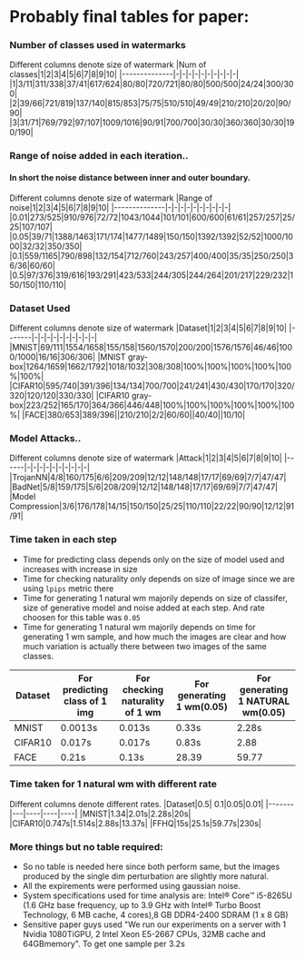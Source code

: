 # Probably final tables for paper:


### Number of classes used in watermarks
Different columns denote size of watermark 
|Num of classes|1|2|3|4|5|6|7|8|9|10|
|--------------|-|-|-|-|-|-|-|-|-|-|
|1|3/11|311/338|37/41|617/624|80/80|720/721|80/80|500/500|24/24|300/300|
|2|39/66|721/819|137/140|815/853|75/75|510/510|49/49|210/210|20/20|90/90|
|3|31/71|769/792|97/107|1009/1016|90/91|700/700|30/30|360/360|30/30|190/190|

### Range of noise added in each iteration..
#### In short the noise distance between inner and outer boundary.
Different columns denote size of watermark
|Range of noise|1|2|3|4|5|6|7|8|9|10|
|--------------|-|-|-|-|-|-|-|-|-|-|
|0.01|273/525|910/976|72/72|1043/1044|101/101|600/600|61/61|257/257|25/25|107/107|
|0.05|39/71|1388/1463|171/174|1477/1489|150/150|1392/1392|52/52|1000/1000|32/32|350/350|
|0.1|559/1165|790/898|132/154|712/760|243/257|400/400|35/35|250/250|36/36|60/60|
|0.5|97/376|319/616|193/291|423/533|244/305|244/264|201/217|229/232|150/150|110/110|

### Dataset Used
Different columns denote size of watermark
|Dataset|1|2|3|4|5|6|7|8|9|10|
|-------|-|-|-|-|-|-|-|-|-|-|
|MNIST|69/111|1554/1658|155/158|1560/1570|200/200|1576/1576|46/46|1000/1000|16/16|306/306|
|MNIST gray-box|1264/1659|1662/1792|1018/1032|308/308|100%|100%|100%|100%|100%|100%|
|CIFAR10|595/740|391/396|134/134|700/700|241/241|430/430|170/170|320/320|120/120|330/330|
|CIFAR10 gray-box|223/252|165/170|364/366|446/448|100%|100%|100%|100%|100%|100%|
|FACE|380/653|389/396||210/210|2/2|60/60||40/40||10/10|

### Model Attacks..
Different columns denote size of watermark
|Attack|1|2|3|4|5|6|7|8|9|10|
|------|-|-|-|-|-|-|-|-|-|-|
|TrojanNN|4/8|160/175|6/6|209/209|12/12|148/148|17/17|69/69|7/7|47/47|
|BadNet|5/8|159/175|5/6|208/209|12/12|148/148|17/17|69/69|7/7|47/47|
|Model Compression|3/6|176/178|14/15|150/150|25/25|110/110|22/22|90/90|12/12|91/91|

### Time taken in each step
* Time for predicting class depends only on the size of model used and increases with increase in size
* Time for checking naturality only depends on size of image since we are using `lpips` metric there
* Time for generating 1 natural wm majorily depends on size of classifer, size of generative model and noise added at each step. And rate choosen for this table was `0.05`
* Time for generating 1 natural wm majorily depends on time for generating 1 wm sample, and how much the images are clear and how much variation is actually there between two images of the same classes.

|Dataset| For predicting class of 1 img| For checking naturality of 1 wm|For generating 1 wm(0.05)|For generating 1 NATURAL wm(0.05)|
|-------|------------------------------|--------------------------------|--------------------|---------------------------|
|MNIST|0.0013s|0.013s|0.33s|2.28s|
|CIFAR10|0.017s|0.017s|0.83s|2.88|
|FACE|0.21s|0.13s|28.39|59.77|

### Time taken for 1 natural wm with different rate
Different columns denote different rates.
|Dataset|0.5| 0.1|0.05|0.01|
|-------|---|----|----|----|
|MNIST|1.34|2.01s|2.28s|20s|
|CIFAR10|0.747s|1.514s|2.88s|13.37s|
|FFHQ|15s|25.1s|59.77s|230s|

### More things but no table required:
* So no table is needed here since both perform same, but the images produced by the single dim perturbation are slightly more natural.
* All the expirements were performed using gaussian noise.
* System specifications used for time analysis are:
Intel® Core™ i5-8265U (1.6 GHz base frequency, up to 3.9 GHz with Intel® Turbo Boost Technology, 6 MB cache, 4 cores),8 GB DDR4-2400 SDRAM (1 x 8 GB)
* Sensitive paper guys used "We run our experiments on a server with 1 Nvidia 1080TiGPU, 2 Intel Xeon E5-2667 CPUs, 32MB cache and 64GBmemory". To get one sample per 3.2s
